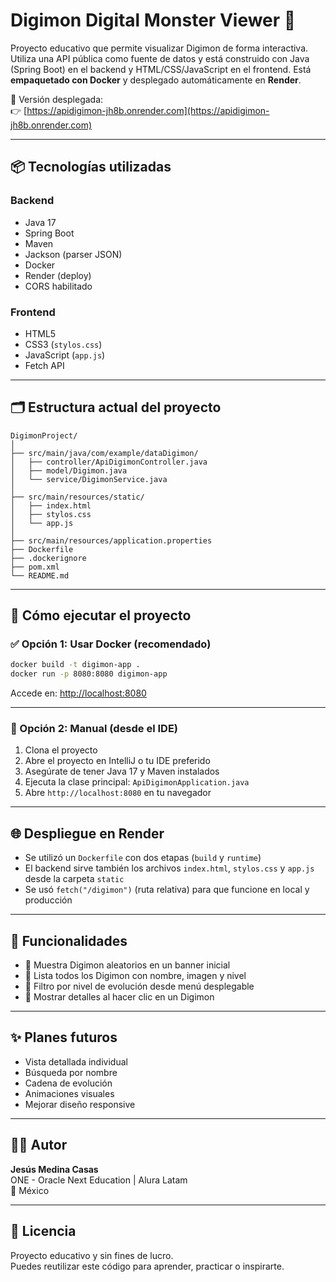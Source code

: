 # Digimon Digital Monster Viewer 🐉

Proyecto educativo que permite visualizar Digimon de forma interactiva. Utiliza una API pública como fuente de datos y está construido con Java (Spring Boot) en el backend y HTML/CSS/JavaScript en el frontend. Está **empaquetado con Docker** y desplegado automáticamente en **Render**.

🔗 Versión desplegada:  
👉 [https://apidigimon-jh8b.onrender.com](https://apidigimon-jh8b.onrender.com)

---

## 📦 Tecnologías utilizadas

### Backend
- Java 17
- Spring Boot
- Maven
- Jackson (parser JSON)
- Docker
- Render (deploy)
- CORS habilitado

### Frontend
- HTML5
- CSS3 (`stylos.css`)
- JavaScript (`app.js`)
- Fetch API

---

## 🗂️ Estructura actual del proyecto

```
DigimonProject/
│
├── src/main/java/com/example/dataDigimon/
│   ├── controller/ApiDigimonController.java
│   ├── model/Digimon.java
│   └── service/DigimonService.java
│
├── src/main/resources/static/
│   ├── index.html
│   ├── stylos.css
│   └── app.js
│
├── src/main/resources/application.properties
├── Dockerfile
├── .dockerignore
├── pom.xml
└── README.md
```

---

## 🚀 Cómo ejecutar el proyecto

### ✅ Opción 1: Usar Docker (recomendado)

```bash
docker build -t digimon-app .
docker run -p 8080:8080 digimon-app
```

Accede en: [http://localhost:8080](http://localhost:8080)

---

### 🧪 Opción 2: Manual (desde el IDE)

1. Clona el proyecto
2. Abre el proyecto en IntelliJ o tu IDE preferido
3. Asegúrate de tener Java 17 y Maven instalados
4. Ejecuta la clase principal: `ApiDigimonApplication.java`
5. Abre `http://localhost:8080` en tu navegador

---

## 🌐 Despliegue en Render

- Se utilizó un `Dockerfile` con dos etapas (`build` y `runtime`)
- El backend sirve también los archivos `index.html`, `stylos.css` y `app.js` desde la carpeta `static`
- Se usó `fetch("/digimon")` (ruta relativa) para que funcione en local y producción

---

## 🔧 Funcionalidades

- 🎴 Muestra Digimon aleatorios en un banner inicial
- 🧾 Lista todos los Digimon con nombre, imagen y nivel
- 🔎 Filtro por nivel de evolución desde menú desplegable
- 💬 Mostrar detalles al hacer clic en un Digimon

---

## ✨ Planes futuros

- Vista detallada individual
- Búsqueda por nombre
- Cadena de evolución
- Animaciones visuales
- Mejorar diseño responsive

---

## 👨‍💻 Autor

**Jesús Medina Casas**  
ONE - Oracle Next Education | Alura Latam  
📍 México

---

## 📜 Licencia

Proyecto educativo y sin fines de lucro.  
Puedes reutilizar este código para aprender, practicar o inspirarte.
